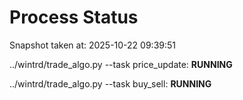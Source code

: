 # Process Status

Snapshot taken at: 2025-10-22 09:39:51

../wintrd/trade_algo.py --task price_update: **RUNNING**

../wintrd/trade_algo.py --task buy_sell: **RUNNING**

